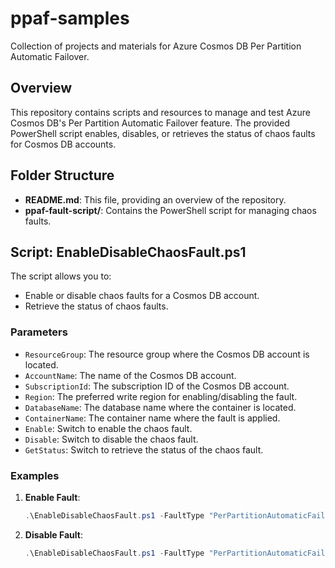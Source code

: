 # ppaf-samples

Collection of projects and materials for Azure Cosmos DB Per Partition Automatic Failover.

## Overview

This repository contains scripts and resources to manage and test Azure Cosmos DB's Per Partition Automatic Failover feature. The provided PowerShell script enables, disables, or retrieves the status of chaos faults for Cosmos DB accounts.

## Folder Structure
- **README.md**: This file, providing an overview of the repository.
- **ppaf-fault-script/**: Contains the PowerShell script for managing chaos faults.

## Script: EnableDisableChaosFault.ps1

The script allows you to:
- Enable or disable chaos faults for a Cosmos DB account.
- Retrieve the status of chaos faults.

### Parameters

- `ResourceGroup`: The resource group where the Cosmos DB account is located.
- `AccountName`: The name of the Cosmos DB account.
- `SubscriptionId`: The subscription ID of the Cosmos DB account.
- `Region`: The preferred write region for enabling/disabling the fault.
- `DatabaseName`: The database name where the container is located.
- `ContainerName`: The container name where the fault is applied.
- `Enable`: Switch to enable the chaos fault.
- `Disable`: Switch to disable the chaos fault.
- `GetStatus`: Switch to retrieve the status of the chaos fault.

### Examples

1. **Enable Fault**:
   ```powershell
   .\EnableDisableChaosFault.ps1 -FaultType "PerPartitionAutomaticFailover" -ResourceGroup "{ResourceGroup}" -AccountName "{DatabaseAccountName}" -DatabaseName "{DatabaseName}" -ContainerName "{CollectionName}" -SubscriptionId "{SubscriptionId}" -Region "{PreferredWriteRegionName}" -Enable
    ```
2. **Disable Fault**:
   ```powershell
   .\EnableDisableChaosFault.ps1 -FaultType "PerPartitionAutomaticFailover" -ResourceGroup "{ResourceGroup}" -AccountName "{DatabaseAccountName}" -DatabaseName "{DatabaseName}" -ContainerName "{CollectionName}" -SubscriptionId "{SubscriptionId}" -Region "{PreferredWriteRegionName}" -Disable
   ```
